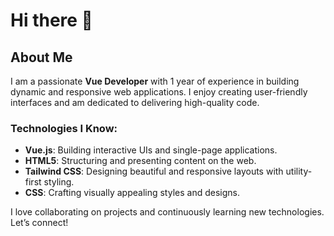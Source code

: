 # Hi there 👋

## About Me

I am a passionate **Vue Developer** with 1 year of experience in building dynamic and responsive web applications. I enjoy creating user-friendly interfaces and am dedicated to delivering high-quality code.

### Technologies I Know:
- **Vue.js**: Building interactive UIs and single-page applications.
- **HTML5**: Structuring and presenting content on the web.
- **Tailwind CSS**: Designing beautiful and responsive layouts with utility-first styling.
- **CSS**: Crafting visually appealing styles and designs.

I love collaborating on projects and continuously learning new technologies. Let’s connect!

